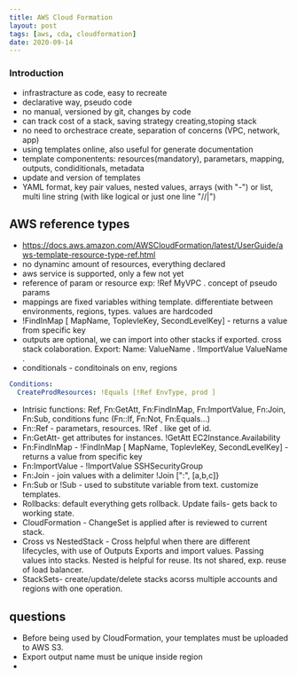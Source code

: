```yaml
---
title: AWS Cloud Formation
layout: post
tags: [aws, cda, cloudformation]
date: 2020-09-14
---
```


### Introduction

- infrastracture as code, easy to recreate
-  declarative way, pseudo code
-  no manual, versioned by git, changes by code
- can track cost of a stack, saving strategy creating,stoping stack
- no need to orchestrace create, separation of concerns (VPC, network, app)
- using templates online, also useful for generate documentation
- template componentents: resources(mandatory), parametars, mapping, outputs, condiditionals, metadata
- update and version of templates
- YAML format, key pair values, nested values, arrays (with "-") or list, multi line string (with like logical or just one line "//|")  



## AWS reference types
- https://docs.aws.amazon.com/AWSCloudFormation/latest/UserGuide/aws-template-resource-type-ref.html
- no dynaminc amount of resources, everything declared
- aws service is supported, only a few not yet
- reference of param or resource exp: !Ref MyVPC . concept of pseudo params
- mappings are fixed variables withing template. differentiate between environments, regions, types. values are hardcoded
- !FindInMap [ MapName, ToplevleKey, SecondLevelKey] - returns a value from specific key
- outputs are optional, we can import into other stacks if exported. cross stack colaboration. Export: Name: ValueName . !ImportValue ValueName .
- conditionals - conditoinals on env, regions
```yaml
Conditions:
  CreateProdResources: !Equals [!Ref EnvType, prod ]
``` 
- Intrisic functions: Ref, Fn:GetAtt, Fn:FindInMap, Fn:ImportValue, Fn:Join, Fn:Sub, conditions func (Fn::If, Fn:Not, Fn:Equals...)
- Fn::Ref - parametars, resources. !Ref . like get of id.
- Fn:GetAtt- get attributes for instances. !GetAtt EC2Instance.Availability
- Fn:FindInMap -  !FindInMap [ MapName, ToplevleKey, SecondLevelKey] - returns a value from specific key
- Fn:ImportValue - !ImportValue SSHSecurityGroup
- Fn:Join - join values with a delimiter !Join [":", [a,b,c]}
- Fn:Sub or !Sub - used to substitute variable from text. customize templates. 
- Rollbacks: default everything gets rollback. Update fails- gets back to working state. 
- CloudFormation - ChangeSet is applied after is reviewed to current stack.
- Cross vs NestedStack - Cross helpful when there are different lifecycles, with use of Outputs Exports and import values. Passing values into stacks.
Nested is helpful for reuse. Its not shared, exp. reuse of load balancer.
- StackSets- create/update/delete stacks acorss multiple accounts and regions with one operation. 

## questions
- Before being used by CloudFormation, your templates must be uploaded to AWS S3.
- Export output name must be unique inside region
- 

